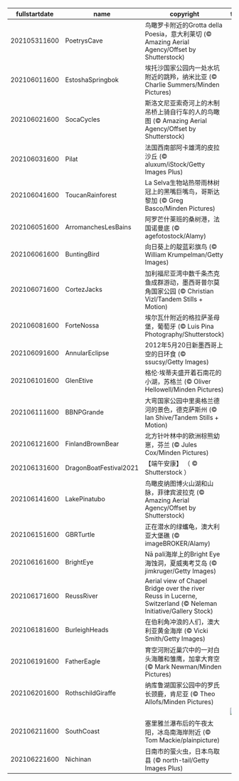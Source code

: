|fullstartdate|name|copyright|title|image|
|--|--|--|--|--|
202105311600|PoetrysCave|鸟瞰罗卡附近的Grotta della Poesia，意大利莱切 (© Amazing Aerial Agency/Offset by Shutterstock)||![](/zh-CN/2021/06/202105311600PoetrysCave.jpg)|
202106011600|EstoshaSpringbok|埃托沙国家公园内一处水坑附近的跳羚，纳米比亚 (© Charlie Summers/Minden Pictures)||![](/zh-CN/2021/06/202106011600EstoshaSpringbok.jpg)|
202106021600|SocaCycles|斯洛文尼亚索奇河上的木制吊桥上骑自行车的人的鸟瞰图 (© Amazing Aerial Agency/Offset by Shutterstock)||![](/zh-CN/2021/06/202106021600SocaCycles.jpg)|
202106031600|Pilat|法国西南部阿卡雄湾的皮拉沙丘 (© aluxum/iStock/Getty Images Plus)||![](/zh-CN/2021/06/202106031600Pilat.jpg)|
202106041600|ToucanRainforest|La Selva生物站热带雨林树冠上的黑嘴巨嘴鸟，哥斯达黎加 (© Greg Basco/Minden Pictures)||![](/zh-CN/2021/06/202106041600ToucanRainforest.jpg)|
202106051600|ArromanchesLesBains|阿罗芒什莱班的桑树港，法国诺曼底 (© agefotostock/Alamy)||![](/zh-CN/2021/06/202106051600ArromanchesLesBains.jpg)|
202106061600|BuntingBird|向日葵上的靛蓝彩旗鸟 (© William Krumpelman/Getty Images)||![](/zh-CN/2021/06/202106061600BuntingBird.jpg)|
202106071600|CortezJacks|加利福尼亚湾中数千条杰克鱼成群游动，墨西哥普尔莫角国家公园 (© Christian Vizl/Tandem Stills + Motion)||![](/zh-CN/2021/06/202106071600CortezJacks.jpg)|
202106081600|ForteNossa|埃尔瓦什附近的格拉萨圣母堡，葡萄牙 (© Luis Pina Photography/Shutterstock)||![](/zh-CN/2021/06/202106081600ForteNossa.jpg)|
202106091600|AnnularEclipse|2012年5月20日新墨西哥上空的日环食 (© ssucsy/Getty Images)||![](/zh-CN/2021/06/202106091600AnnularEclipse.jpg)|
202106101600|GlenEtive|格伦·埃蒂夫盛开着石南花的小湖，苏格兰 (© Oliver Hellowell/Minden Pictures)||![](/zh-CN/2021/06/202106101600GlenEtive.jpg)|
202106111600|BBNPGrande|大弯国家公园中里奥格兰德河的景色，德克萨斯州 (© Ian Shive/Tandem Stills + Motion)||![](/zh-CN/2021/06/202106111600BBNPGrande.jpg)|
202106121600|FinlandBrownBear|北方针叶林中的欧洲棕熊幼崽，芬兰 (© Jules Cox/Minden Pictures)||![](/zh-CN/2021/06/202106121600FinlandBrownBear.jpg)|
202106131600|DragonBoatFestival2021|【端午安康】 （ © 	Shutterstock ）||![](/zh-CN/2021/06/202106131600DragonBoatFestival2021.jpg)|
202106141600|LakePinatubo|鸟瞰皮纳图博火山湖和山脉，菲律宾波拉克 (© Amazing Aerial Agency/Offset by Shutterstock)||![](/zh-CN/2021/06/202106141600LakePinatubo.jpg)|
202106151600|GBRTurtle|正在潜水的绿蠵龟，澳大利亚大堡礁 (© imageBROKER/Alamy)||![](/zh-CN/2021/06/202106151600GBRTurtle.jpg)|
202106161600|BrightEye|Nā pali海岸上的Bright Eye海蚀洞，夏威夷考艾岛 (© jimkruger/Getty Images)||![](/zh-CN/2021/06/202106161600BrightEye.jpg)|
202106171600|ReussRiver|Aerial view of Chapel Bridge over the river Reuss in Lucerne, Switzerland (© Neleman Initiative/Gallery Stock)||![](/zh-CN/2021/06/202106171600ReussRiver.jpg)|
202106181600|BurleighHeads|在伯利角冲浪的人们，澳大利亚黄金海岸 (© Vicki Smith/Getty Images)||![](/zh-CN/2021/06/202106181600BurleighHeads.jpg)|
202106191600|FatherEagle|育空河附近巢穴中的一对白头海雕和雏鹰，加拿大育空 (© Mark Newman/Minden Pictures)||![](/zh-CN/2021/06/202106191600FatherEagle.jpg)|
202106201600|RothschildGiraffe|纳库鲁湖国家公园中的罗氏长颈鹿，肯尼亚 (© Theo Allofs/Minden Pictures)||![](/zh-CN/2021/06/202106201600RothschildGiraffe.jpg)|
||||![](/zh-CN/2021/06/.jpg)|
202106211600|SouthCoast|塞里雅兰瀑布后的午夜太阳，冰岛南海岸附近 (© Tom Mackie/plainpicture)||![](/zh-CN/2021/06/202106211600SouthCoast.jpg)|
202106221600|Nichinan|日南市的萤火虫，日本鸟取县 (© north-tail/Getty Images Plus)||![](/zh-CN/2021/06/202106221600Nichinan.jpg)|
